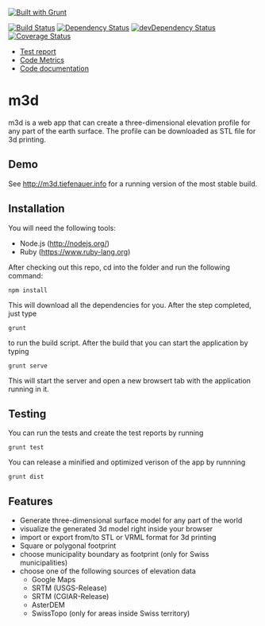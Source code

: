 [![Built with Grunt](https://cdn.gruntjs.com/builtwith.png)](http://gruntjs.com/)

[![Build Status](https://travis-ci.org/tiefenauer/m3d.svg?branch=master)](https://travis-ci.org/tiefenauer/m3d)
[![Dependency Status](https://david-dm.org/tiefenauer/m3d.svg)](https://david-dm.org/tiefenauer/m3d)
[![devDependency Status](https://david-dm.org/tiefenauer/m3d/dev-status.svg)](https://david-dm.org/tiefenauer/m3d#info=devDependencies)
[![Coverage Status](https://coveralls.io/repos/tiefenauer/m3d/badge.svg?branch=master)](https://coveralls.io/r/tiefenauer/m3d?branch=master)

* [Test report](http://tiefenauer.github.io/m3d/tests)
* [Code Metrics](http://tiefenauer.github.io/m3d/metrics)
* [Code documentation](http://tiefenauer.github.io/m3d/doc)

m3d
===
m3d is a web app that can create a three-dimensional elevation profile for any part of the earth surface. The profile can be downloaded as STL file for 3d printing.

Demo
----
See http://m3d.tiefenauer.info for a running version of the most stable build.

Installation
------------
You will need the following tools:
- Node.js (http://nodejs.org/)
- Ruby (https://www.ruby-lang.org)

After checking out this repo, cd into the folder and run the following command:

    npm install

This will download all the dependencies for you. After the step completed, just type

    grunt

 to run the build script. After the build that you can start the application by typing

    grunt serve

This will start the server and open a new browsert tab with the application running in it.

Testing
-------
You can run the tests and create the test reports by running

    grunt test

You can release a minified and optimized verison of the app by runnning

    grunt dist

Features
--------
* Generate three-dimensional surface model for any part of the world
* visualize the generated 3d model right inside your browser
* import or export from/to STL or VRML format for 3d printing
* Square or polygonal footprint
* choose municipality boundary as footprint (only for Swiss municipalities)
* choose one of the following sources of elevation data
    *   Google Maps
    *   SRTM (USGS-Release)
    *   SRTM (CGIAR-Release)
    *   AsterDEM
    *   SwissTopo (only for areas inside Swiss territory)
